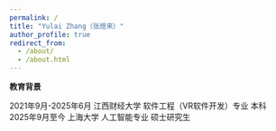 ```yaml
---
permalink: /
title: "Yulai Zhang（张煜来）"
author_profile: true
redirect_from: 
  - /about/
  - /about.html
---
```


**教育背景**

2021年9月-2025年6月 江西财经大学 软件工程（VR软件开发）专业 本科  
2025年9月至今 上海大学 人工智能专业 硕士研究生  



